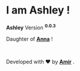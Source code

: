 <html>
  <body>
    <h1>I am Ashley !</h1>
    <p><b>Ashley</b> Version <sup><b>0.0.3</b></sup></p>
    <p>Daughter of <b><a href="https://github.com/Annahita2004">Anna</a></b> !</p>
    <br>
    <p>Developed with &hearts; by <b><a href="https://github.com/BlackIQ">Amir</a></b> .<p>
  </body>
</html>
